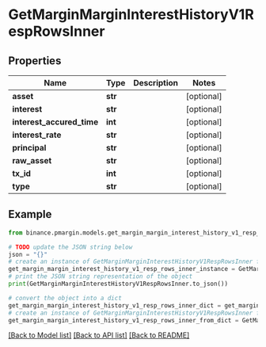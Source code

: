 # GetMarginMarginInterestHistoryV1RespRowsInner


## Properties

Name | Type | Description | Notes
------------ | ------------- | ------------- | -------------
**asset** | **str** |  | [optional] 
**interest** | **str** |  | [optional] 
**interest_accured_time** | **int** |  | [optional] 
**interest_rate** | **str** |  | [optional] 
**principal** | **str** |  | [optional] 
**raw_asset** | **str** |  | [optional] 
**tx_id** | **int** |  | [optional] 
**type** | **str** |  | [optional] 

## Example

```python
from binance.pmargin.models.get_margin_margin_interest_history_v1_resp_rows_inner import GetMarginMarginInterestHistoryV1RespRowsInner

# TODO update the JSON string below
json = "{}"
# create an instance of GetMarginMarginInterestHistoryV1RespRowsInner from a JSON string
get_margin_margin_interest_history_v1_resp_rows_inner_instance = GetMarginMarginInterestHistoryV1RespRowsInner.from_json(json)
# print the JSON string representation of the object
print(GetMarginMarginInterestHistoryV1RespRowsInner.to_json())

# convert the object into a dict
get_margin_margin_interest_history_v1_resp_rows_inner_dict = get_margin_margin_interest_history_v1_resp_rows_inner_instance.to_dict()
# create an instance of GetMarginMarginInterestHistoryV1RespRowsInner from a dict
get_margin_margin_interest_history_v1_resp_rows_inner_from_dict = GetMarginMarginInterestHistoryV1RespRowsInner.from_dict(get_margin_margin_interest_history_v1_resp_rows_inner_dict)
```
[[Back to Model list]](../README.md#documentation-for-models) [[Back to API list]](../README.md#documentation-for-api-endpoints) [[Back to README]](../README.md)


